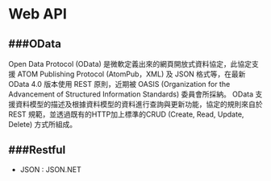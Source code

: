 # Web API

<script type="text/javascript" src="../js/general.js"></script>

###OData
---
Open Data Protocol (OData) 是微軟定義出來的網頁開放式資料協定，此協定支援 ATOM Publishing Protocol (AtomPub，XML) 及 JSON 格式等，在最新 OData 4.0 版本使用 REST 原則，近期被 OASIS (Organization for the Advancement of Structured Information Standards) 委員會所採納。 OData 支援資料模型的描述及根據資料模型的資料進行查詢與更新功能，協定的規則來自於 REST 規範，並透過既有的HTTP加上標準的CRUD (Create, Read, Update, Delete) 方式所組成。

###Restful
---

* JSON : JSON.NET